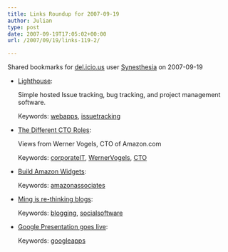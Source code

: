 ```yaml
---
title: Links Roundup for 2007-09-19
author: Julian
type: post
date: 2007-09-19T17:05:02+00:00
url: /2007/09/19/links-119-2/

---
```

Shared bookmarks for [del.icio.us][1] user  [Synesthesia][2] on 2007-09-19

  * [Lighthouse][3]:
  
    Simple hosted Issue tracking, bug tracking, and project management software.
  
    Keywords: [webapps][4], [issuetracking][5]
  * [The Different CTO Roles][6]:
  
    Views from Werner Vogels, CTO of Amazon.com
  
    Keywords: [corporateIT][7], [WernerVogels][8], [CTO][9]
  * [Build Amazon Widgets][10]:
  
    Keywords: [amazonassociates][11]
  * [Ming is re-thinking blogs][12]:
  
    Keywords: [blogging][13], [socialsoftware][14]
  * [Google Presentation goes live][15]:
  
    Keywords: [googleapps][16]

 [1]: https://del.icio.us/
 [2]: https://del.icio.us/synesthesia
 [3]: https://lighthouseapp.com/ "https://lighthouseapp.com/"
 [4]: https://del.icio.us/synesthesia/webapps
 [5]: https://del.icio.us/synesthesia/issuetracking
 [6]: https://www.allthingsdistributed.com/2007/07/the_different_cto_roles.html "https://www.allthingsdistributed.com/2007/07/the_different_cto_roles.html"
 [7]: https://del.icio.us/synesthesia/corporateIT
 [8]: https://del.icio.us/synesthesia/WernerVogels
 [9]: https://del.icio.us/synesthesia/CTO
 [10]: https://widgets.amazon.co.uk/ "https://widgets.amazon.co.uk/"
 [11]: https://del.icio.us/synesthesia/amazonassociates
 [12]: https://ming.tv/flemming2.php/__show_article/_a000010-001893.htm "https://ming.tv/flemming2.php/__show_article/_a000010-001893.htm"
 [13]: https://del.icio.us/synesthesia/blogging
 [14]: https://del.icio.us/synesthesia/socialsoftware
 [15]: https://www.downloadsquad.com/2007/09/18/google-presentation-googles-powerpoint-app-goes-live "https://www.downloadsquad.com/2007/09/18/google-presentation-googles-powerpoint-app-goes-live"
 [16]: https://del.icio.us/synesthesia/googleapps